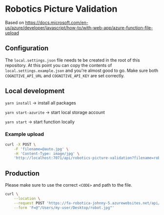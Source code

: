 # Robotics Picture Validation

Based on https://docs.microsoft.com/en-us/azure/developer/javascript/how-to/with-web-app/azure-function-file-upload

## Configuration

The `local.settings.json` file needs te be created in the root of this repository. At this point you can copy the contents of `local.settings.example.json` and you're almost good to go. Make sure both `COGNITIVE_API_URL` and `COGNITIVE_API_KEY` are set correctly.

## Local development

`yarn install` -> install all packages

`yarn start-azurite` -> start local storage account

`yarn start` -> start function locally

### Example upload

```sh
curl -X POST \
    -F 'filename=@auto.jpg' \
    -H 'Content-Type: image/jpg' \
    'http://localhost:7071/api/robotics-picture-validation?filename=robot.jpg&robotName=robot1' --verbose
```

## Production

Please make sure to use the correct `<CODE>` and path to the file.

```sh
curl \
    --location \
    --request POST 'https://fa-robotica-johnny-5.azurewebsites.net/api/robotica-picture-validation?code=<CODE>&filename=robot1.jpg&robotName=robot1' \
    --form 'F=@"/Users/my-user/Desktop/robot.jpg"'
```
